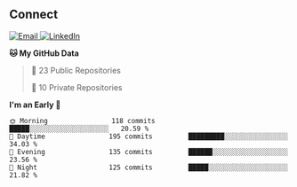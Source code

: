 ## Connect

<p align="left">
  <a href="mailto:a.anmolgarg@gmail.com" target="_blank">
    <img alt="Email" src="https://img.shields.io/badge/Email-a.anmolgarg@gmail.com-D14836?style=flat&logo=gmail&logoColor=white" />
  </a>
<!--   <a href="https://www.anmolgarg.net" target="_blank">
    <img alt="Website" src="https://img.shields.io/badge/Website-anmolgarg.net-000000?style=flat&logo=google-chrome&logoColor=white" />
  </a>-->
  <a href="https://www.linkedin.com/in/anmolgarg404/" target="_blank">
    <img alt="LinkedIn" src="https://img.shields.io/badge/LinkedIn-anmolgarg404-0A66C2?style=flat&logo=linkedin&logoColor=white" />
  </a>
</p>

**🐱 My GitHub Data** 

> 📜 23 Public Repositories 
 > 
> 🔑 10 Private Repositories 
 > 
**I'm an Early 🐤** 

```text
🌞 Morning                118 commits         █████░░░░░░░░░░░░░░░░░░░░   20.59 % 
🌆 Daytime                195 commits         █████████░░░░░░░░░░░░░░░░   34.03 % 
🌃 Evening                135 commits         ██████░░░░░░░░░░░░░░░░░░░   23.56 % 
🌙 Night                  125 commits         █████░░░░░░░░░░░░░░░░░░░░   21.82 % 
```
<!--END_SECTION:waka-->

